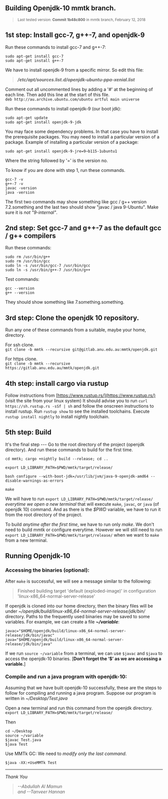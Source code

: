 ## Building Openjdk-10 mmtk branch. 
><small> Last tested version: **Commit 1b48c800** in mmtk branch, February 12, 2018 </small>

## 1st step: Install gcc-7, g++-7, and openjdk-9

Run these commands to install gcc-7 and g++-7:
```
sudo apt-get install gcc-7
sudo apt-get install g++-7
```

We have to install openjdk-9 from a specific mirror.
So edit this file:

>***/etc/apt/sources.list.d/openjdk-ubuntu-ppa-xenial.list***  

Comment out all uncommented lines by adding a '#' at the beginning of each line. Then add this line at the start of this file.  
`deb http://au.archive.ubuntu.com/ubuntu artful main universe`

Run these commands to install openjdk-9 (our boot jdk):
```
sudo apt-get update
sudo apt-get install openjdk-9-jdk
````

You may face some dependency problems. In that case you have to install the prerequisite packages. You may need to install a particular version of a package. Example of installing a particular version of a package:

`sudo apt-get install openjdk-9-jre=9~b115-1ubuntu1`

Where the string followed by '=' is the version no.

To know if you are done with step 1, run these commands.
```
gcc-7 -v
g++-7 -v
javac -version
java -version
```

The first two commands may show something like gcc / g++ version 7.2.something and the last two should show "javac / java 9-Ubuntu". Make sure it is *not "9-internal"*.

## 2nd step: Set gcc-7 and g++-7 as the default gcc / g++ compilers
Run these commands: 
``` 
sudo rm /usr/bin/g++
sudo rm /usr/bin/gcc
sudo ln -s /usr/bin/gcc-7 /usr/bin/gcc
sudo ln -s /usr/bin/g++-7 /usr/bin/g++
```
Test commands:
```
gcc --version
g++ --version
```
They should show something like 7.something.something.



## 3rd step: Clone the openjdk 10 repository.
Run any one of these commands from a suitable, maybe your home, directory.  

For ssh clone.  
`git clone -b mmtk --recursive git@gitlab.anu.edu.au:mmtk/openjdk.git`  

For https clone.  
`git clone -b mmtk --recursive https://gitlab.anu.edu.au/mmtk/openjdk.git`

## 4th step: install cargo via rustup

Follow instructions from [https://www.rustup.rs/](https://www.rustup.rs/) (visit the site from your linux system)
It should advise you to run `curl https://sh.rustup.rs -sSf | sh` and follow the onscreen instructions to install rustup.
Run `rustup show` to see the installed toolchains.
Execute `rustup install nightly` to install nightly toolchain.

## 5th step: Build
It's the final step --- Go to the root directory of the project (openjdk directory). And run these commands to build for the first time.
```
cd mmtk; cargo +nightly build --release; cd ..

export LD_LIBRARY_PATH=$PWD/mmtk/target/release/

bash configure --with-boot-jdk=/usr/lib/jvm/java-9-openjdk-amd64 --disable-warnings-as-errors

make
```


We will have to run
`export LD_LIBRARY_PATH=$PWD/mmtk/target/release/`
*everytime we open a new terminal* that will execute `make`, `javac`, or `java` (of openjdk 10) command. And as there is the *$PWD* variable, we have to run it from the root directory of the project.

To build *anytime after the first time*, we have to run only *make*. We don't need to build mmtk or configure everytime. However we will still need to run `export LD_LIBRARY_PATH=$PWD/mmtk/target/release/` when we want to `make` from a new terminal.

## Running Openjdk-10

### Accessing the binaries (optional):
After `make` is successful, we will see a message similar to the following:
>Finished building target 'default (exploded-image)' in configuration 'linux-x86_64-normal-server-release'

If openjdk is cloned into our home directory, then the binary files will be under *~/openjdk/build/linux-x86_64-normal-server-release/jdk/bin/* directory. Paths to the frequently used binaries may be saved to some variables. For example, we can create a file
***~/variable***:
```
javac="$HOME/openjdk/build/linux-x86_64-normal-server-release/jdk/bin/javac"
java="$HOME/openjdk/build/linux-x86_64-normal-server-release/jdk/bin/java"
```

If we run `source ~/variable` from a terminal, we can use `$javac` and `$java` to access the openjdk-10 binaries. [**Don’t forget the ‘$’ as we are accessing a variable.**]

### Compile and run a java program with openjdk-10:
Assuming that we have built openjdk-10 successfully, these are the steps to follow for compiling and running a java program. Suppose our program is written in *~/Desktop/Test.java*

Open a new terminal and run this command from the openjdk directory.
`export LD_LIBRARY_PATH=$PWD/mmtk/target/release/`

Then
```
cd ~/Desktop
source ~/variable
$javac Test.java
$java Test
```
Use MMTk GC:
We need to *modify only the last command*.
```
$java -XX:+UseMMTk Test
```

---
*Thank You*
>*--Abdullah Al Mamun  
 and --Tanveer Hannan*